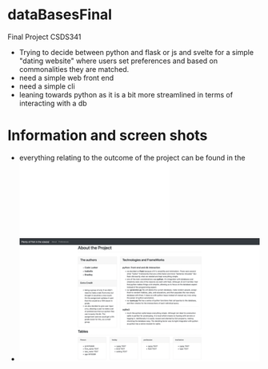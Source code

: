 # dataBasesFinal
Final Project CSDS341

- Trying to decide between python and flask or js and svelte for a simple "dating website" where users set preferences and based on commonalities they are matched.
- need a simple web front end
- need a simple cli 
- leaning towards python as it is a bit more streamlined in terms of interacting with a db 

# Information and screen shots 

- everything relating to the outcome of the project can be found in the ![presentation](Presentation.pdf)
- ![about](aboutPg.png)
